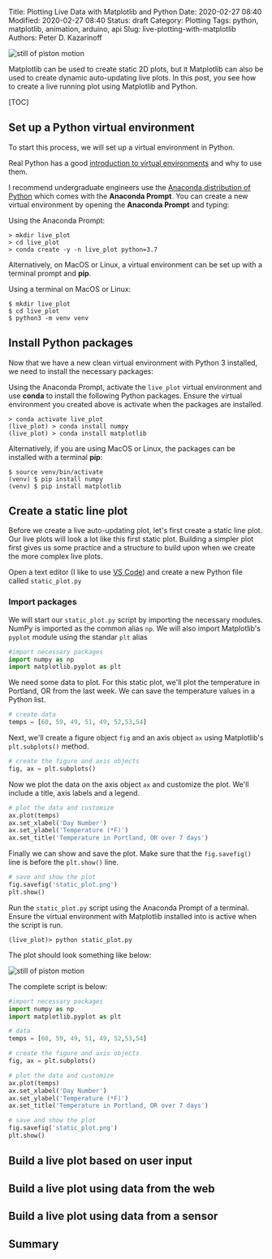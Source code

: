 Title: Plotting Live Data with Matplotlib and Python
Date: 2020-02-27 08:40
Modified: 2020-02-27 08:40
Status: draft
Category: Plotting
Tags: python, matplotlib, animation, arduino, api
Slug: live-plotting-with-matplotlib
Authors: Peter D. Kazarinoff

![still of piston motion]({static}/posts/matplotlib_animations/images/piston_motion_still.png) 

Matplotlib can be used to create static 2D plots, but it Matplotlib can also be used to create dynamic auto-updating live plots. In this post, you see how to create a live running plot using Matplotlib and Python.

[TOC]

## Set up a Python virtual environment

To start this process, we will set up a virtual environment in Python.

Real Python has a good [introduction to virtual environments](https://realpython.com/blog/python/python-virtual-environments-a-primer/) and why to use them.

I recommend undergraduate engineers use the [Anaconda distribution of Python](https://anaconda.com/distribution) which comes with the **Anaconda Prompt**. You can create a new virtual environment by opening the **Anaconda Prompt** and typing:

Using the Anaconda Prompt:

```text
> mkdir live_plot
> cd live_plot
> conda create -y -n live_plot python=3.7
```

Alternatively, on MacOS or Linux, a virtual environment can be set up with a terminal prompt and **pip**.

Using a terminal on MacOS or Linux:

```text
$ mkdir live_plot
$ cd live_plot
$ python3 -m venv venv
```

## Install Python packages

Now that we have a new clean virtual environment with Python 3 installed, we need to install the necessary packages:

Using the Anaconda Prompt, activate the ```live_plot``` virtual environment and use **conda** to install the following Python packages. Ensure the virtual environment you created above is activate when the packages are installed.

```text
> conda activate live_plot
(live_plot) > conda install numpy
(live_plot) > conda install matplotlib
```

Alternatively, if you are using MacOS or Linux, the packages can be installed with a terminal **pip**:

```text
$ source venv/bin/activate
(venv) $ pip install numpy
(venv) $ pip install matplotlib
```

## Create a static line plot

Before we create a live auto-updating plot, let's first create a static line plot. Our live plots will look a lot like this first static plot. Building a simpler plot first gives us some practice and a structure to build upon when we create the more complex live plots.

Open a text editor (I like to use [VS Code](https://code.visualstudio.com/)) and create a new Python file called ```static_plot.py```

### Import packages

We will start our ```static_plot.py``` script by importing the necessary modules. NumPy is imported as the common alias ```np```. We will also import Matplotlib's ```pyplot``` module using the standar ```plt``` alias

```python
#import necessary packages
import numpy as np
import matplotlib.pyplot as plt
```

We need some data to plot. For this static plot, we'll plot the temperature in Portland, OR from the last week. We can save the temperature values in a Python list.

```python
# create data
temps = [60, 59, 49, 51, 49, 52,53,54]
```

Next, we'll create a figure object ```fig``` and an axis object ```ax``` using Matplotlib's ```plt.subplots()``` method. 

```python
# create the figure and axis objects
fig, ax = plt.subplots()
```

Now we plot the data on the axis object ```ax``` and customize the plot. We'll include a title,  axis labels and a legend.

```python
# plot the data and customize
ax.plot(temps)
ax.set_xlabel('Day Number')
ax.set_ylabel('Temperature (*F)')
ax.set_title('Temperature in Portland, OR over 7 days')
```

Finally we can show and save the plot. Make sure that the ```fig.savefig()``` line is before the ```plt.show()``` line. 

```python
# save and show the plot
fig.savefig('static_plot.png')
plt.show()
```

Run the ```static_plot.py``` script using the Anaconda Prompt of a terminal. Ensure the virtual environment with Matplotlib installed into is active when the script is run.

```
(live_plot)> python static_plot.py
```

The plot should look something like below:

![still of piston motion]({static}/posts/matplotlib_animations/images/static_plot.png) 

The complete script is below:

```python
#import necessary packages
import numpy as np
import matplotlib.pyplot as plt

# data
temps = [60, 59, 49, 51, 49, 52,53,54]

# create the figure and axis objects
fig, ax = plt.subplots()

# plot the data and customize
ax.plot(temps)
ax.set_xlabel('Day Number')
ax.set_ylabel('Temperature (*F)')
ax.set_title('Temperature in Portland, OR over 7 days')

# save and show the plot
fig.savefig('static_plot.png')
plt.show()
```

## Build a live plot based on user input

## Build a live plot using data from the web

## Build a live plot using data from a sensor

## Summary
